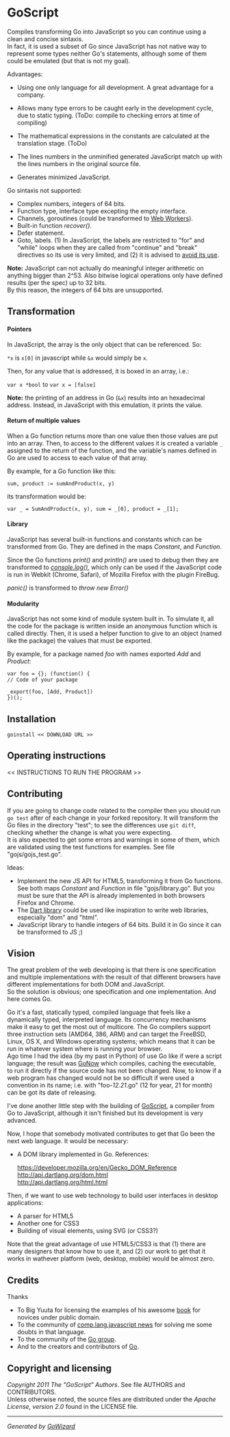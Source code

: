 GoScript
========

Compiles transforming Go into JavaScript so you can continue using a clean and
concise sintaxis.  
In fact, it is used a subset of Go since JavaScript has not native way to
represent some types neither Go's statements, although some of them could be
emulated (but that is not my goal).

Advantages:

+ Using one only language for all development. A great advantage for a company.

+ Allows many type errors to be caught early in the development cycle, due to
static typing. (ToDo: compile to checking errors at time of compiling)

+ The mathematical expressions in the constants are calculated at the
translation stage. (ToDo)

+ The lines numbers in the unminified generated JavaScript match up with the
lines numbers in the original source file.

+ Generates minimized JavaScript.

Go sintaxis not supported:

+ Complex numbers, integers of 64 bits.
+ Function type, interface type excepting the empty interface.
+ Channels, goroutines (could be transformed to [Web Workers][workers]).
+ Built-in function *recover()*.
+ Defer statement.
+ Goto, labels. (1) In JavaScript, the labels are restricted to "for" and
"while" loops when they are called from "continue" and "break" directives so
its use is very limited, and (2) it is advised to [avoid its use][label].


**Note:** JavaScript can not actually do meaningful integer arithmetic on anything
bigger than 2^53. Also bitwise logical operations only have defined results (per
the spec) up to 32 bits.  
By this reason, the integers of 64 bits are unsupported.

[workers]: http://www.html5rocks.com/en/tutorials/workers/basics/
[label]: https://developer.mozilla.org/en/JavaScript/Reference/Statements/label#Avoid_using_labels


## Transformation

#### Pointers

In JavaScript, the array is the only object that can be referenced. So:

`*x` is `x[0]` in javascript while `&x` would simply be `x`.

Then, for any value that is addressed, it is boxed in an array, i.e.:

`var x *bool` to `var x = [false]`

**Note:** the printing of an address in Go (`&x`) results into an hexadecimal
address. Instead, in JavaScript with this emulation, it prints the value.

#### Return of multiple values

When a Go function returns more than one value then those values are put into an
array. Then, to access to the different values it is created a variable
`_` assigned to the return of the function, and the variable's names defined in
Go are used to access to each value of that array.

By example, for a Go function like this:

	sum, product := sumAndProduct(x, y)

its transformation would be:

	var _ = SumAndProduct(x, y), sum = _[0], product = _[1];

#### Library

JavaScript has several built-in functions and constants which can be transformed
from Go. They are defined in the maps *Constant*, and *Function*.

Since the Go functions *print()* and *println()* are used to debug then they
are transformed to [*console.log()*][console], which only can be used if the
JavaScript code is run in Webkit (Chrome, Safari), of Mozilla Firefox with the
plugin FireBug.

*panic()* is transformed to *throw new Error()*

[console]: http://v0.joehewitt.com/software/firebug/docs.php

#### Modularity

JavaScript has not some kind of module system built in. To simulate it, all the
code for the package is written inside an anonymous function which is called
directly. Then, it is used a helper function to give to an object (named like
the package) the values that must be exported.

By example, for a package named *foo* with names exported *Add* and *Product*:

	var foo = {}; (function() {
	// Code of your package

	_export(foo, [Add, Product])
	})();


## Installation

	goinstall << DOWNLOAD URL >>


## Operating instructions

<< INSTRUCTIONS TO RUN THE PROGRAM >>


## Contributing

If you are going to change code related to the compiler then you should run
`go test` after of each change in your forked repository. It will transform the
Go files in the directory "test"; to see the differences use `git diff`,
checking whether the change is what you were expecting.  
It is also expected to get some errors and warnings in some of them, which are
validated using the test functions for examples. See file "gojs/gojs_test.go".

Ideas:

+ Implement the new JS API for HTML5, transforming it from Go functions. See
 both maps *Constant* and *Function* in file "gojs/library.go". But you must
 be sure that the API is already implemented in both browsers Firefox and Chrome.
+ The [Dart library](http://api.dartlang.org/) could be used like inspiration to
 write web libraries, especially "dom" and "html".
+ JavaScript library to handle integers of 64 bits. Build it in Go since it
 can be transformed to JS ;)


## Vision

The great problem of the web developing is that there is one specification and
multiple implementations with the result of that different browsers have
different implementations for both DOM and JavaScript.  
So the solution is obvious; one specification and one implementation. And here
comes Go.

Go it's a fast, statically typed, compiled language that feels like a
dynamically typed, interpreted language. Its concurrency mechanisms make it easy
to get the most out of multicore. The Go compilers support three instruction
sets (AMD64, 386, ARM) and can target the FreeBSD, Linux, OS X, and Windows
operating systems; which means that it can be run in whatever system where is
running your browser.  
Ago time I had the idea (by my past in Python) of use Go like if were a script
language; the result was [GoNow](https://github.com/kless/GoNow) which compiles,
caching the executable, to run it directly if the source code has not been
changed. Now, to know if a web program has changed would not be so difficult if
were used a convention in its name; i.e. with "foo-*12.21*.go" (12 for year, 21
for month) can be got its date of releasing.

I've done another little step with the building of
[GoScript](https://github.com/kless/GoScript/), a compiler from Go to
JavaScript, although it isn't finished but its development is very advanced.

Now, I hope that somebody motivated contributes to get that Go been the next
web language. It would be necessary:

+ A DOM library implemented in Go. References:

	https://developer.mozilla.org/en/Gecko_DOM_Reference  
	http://api.dartlang.org/dom.html  
	http://api.dartlang.org/html.html

Then, if we want to use web technology to build user interfaces in desktop
applications:

+ A parser for HTML5
+ Another one for CSS3
+ Building of visual elements, using SVG (or CSS3?)

Note that the great advantage of use HTML5/CSS3 is that (1) there are many
designers that know how to use it, and (2) our work to get that it works in
wathever platform (web, desktop, mobile) would be almost zero.


## Credits

Thanks

+ To Big Yuuta for licensing the examples of his awesome
 [book](http://go-book.appspot.com/) for novices under public domain.
+ To the community of
 [comp.lang.javascript news](http://www.rhinocerus.net/forum/lang-javascript/)
 for solving me some doubts in that language.
+ To the community of the [Go group](http://groups.google.com/group/golang-nuts).
+ And to the creators and contributors of [Go](http://golang.org/).


## Copyright and licensing

*Copyright 2011  The "GoScript" Authors*. See file AUTHORS and CONTRIBUTORS.  
Unless otherwise noted, the source files are distributed under the
*Apache License, version 2.0* found in the LICENSE file.


* * *
*Generated by [GoWizard](https://github.com/kless/GoWizard)*

